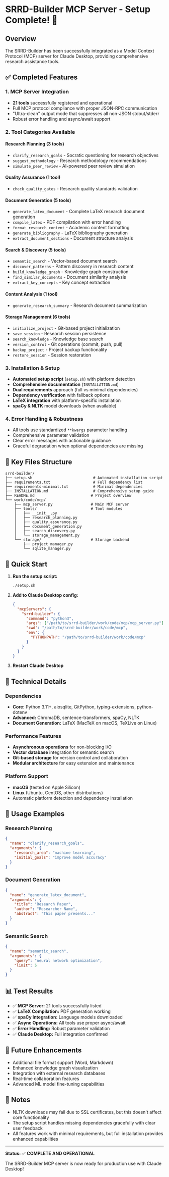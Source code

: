 # SRRD-Builder MCP Server - Setup Complete! 🎉

## Overview

The SRRD-Builder has been successfully integrated as a Model Context Protocol (MCP) server for Claude Desktop, providing comprehensive research assistance tools.

## ✅ Completed Features

### 1. **MCP Server Integration**
- **21 tools** successfully registered and operational
- Full MCP protocol compliance with proper JSON-RPC communication
- "Ultra-clean" output mode that suppresses all non-JSON stdout/stderr
- Robust error handling and async/await support

### 2. **Tool Categories Available**

#### **Research Planning** (3 tools)
- `clarify_research_goals` - Socratic questioning for research objectives
- `suggest_methodology` - Research methodology recommendations
- `simulate_peer_review` - AI-powered peer review simulation

#### **Quality Assurance** (1 tool)
- `check_quality_gates` - Research quality standards validation

#### **Document Generation** (5 tools)
- `generate_latex_document` - Complete LaTeX research document generation
- `compile_latex` - PDF compilation with error handling
- `format_research_content` - Academic content formatting
- `generate_bibliography` - LaTeX bibliography generation
- `extract_document_sections` - Document structure analysis

#### **Search & Discovery** (5 tools)
- `semantic_search` - Vector-based document search
- `discover_patterns` - Pattern discovery in research content
- `build_knowledge_graph` - Knowledge graph construction
- `find_similar_documents` - Document similarity analysis
- `extract_key_concepts` - Key concept extraction

#### **Content Analysis** (1 tool)
- `generate_research_summary` - Research document summarization

#### **Storage Management** (6 tools)
- `initialize_project` - Git-based project initialization
- `save_session` - Research session persistence
- `search_knowledge` - Knowledge base search
- `version_control` - Git operations (commit, push, pull)
- `backup_project` - Project backup functionality
- `restore_session` - Session restoration

### 3. **Installation & Setup**
- **Automated setup script** (`setup.sh`) with platform detection
- **Comprehensive documentation** (`INSTALLATION.md`)
- **Dual requirements** approach (full vs minimal dependencies)
- **Dependency verification** with fallback options
- **LaTeX integration** with platform-specific installation
- **spaCy & NLTK** model downloads (when available)

### 4. **Error Handling & Robustness**
- All tools use standardized `**kwargs` parameter handling
- Comprehensive parameter validation
- Clear error messages with actionable guidance
- Graceful degradation when optional dependencies are missing

## 📁 Key Files Structure

```
srrd-builder/
├── setup.sh                           # Automated installation script
├── requirements.txt                   # Full dependency list
├── requirements-minimal.txt           # Minimal dependencies
├── INSTALLATION.md                    # Comprehensive setup guide
├── README.md                         # Project overview
└── work/code/mcp/
    ├── mcp_server.py                 # Main MCP server
    ├── tools/                        # Tool modules
    │   ├── __init__.py
    │   ├── research_planning.py
    │   ├── quality_assurance.py
    │   ├── document_generation.py
    │   ├── search_discovery.py
    │   └── storage_management.py
    └── storage/                      # Storage backend
        ├── project_manager.py
        └── sqlite_manager.py
```

## 🚀 Quick Start

1. **Run the setup script:**
   ```bash
   ./setup.sh
   ```

2. **Add to Claude Desktop config:**
   ```json
   {
     "mcpServers": {
       "srrd-builder": {
         "command": "python3",
         "args": ["/path/to/srrd-builder/work/code/mcp/mcp_server.py"],
         "cwd": "/path/to/srrd-builder/work/code/mcp",
         "env": {
           "PYTHONPATH": "/path/to/srrd-builder/work/code/mcp"
         }
       }
     }
   }
   ```

3. **Restart Claude Desktop**

## 🔧 Technical Details

### Dependencies
- **Core:** Python 3.11+, aiosqlite, GitPython, typing-extensions, python-dotenv
- **Advanced:** ChromaDB, sentence-transformers, spaCy, NLTK
- **Document Generation:** LaTeX (MacTeX on macOS, TeXLive on Linux)

### Performance Features
- **Asynchronous operations** for non-blocking I/O
- **Vector database** integration for semantic search
- **Git-based storage** for version control and collaboration
- **Modular architecture** for easy extension and maintenance

### Platform Support
- **macOS** (tested on Apple Silicon)
- **Linux** (Ubuntu, CentOS, other distributions)
- Automatic platform detection and dependency installation

## 🎯 Usage Examples

### Research Planning
```json
{
  "name": "clarify_research_goals",
  "arguments": {
    "research_area": "machine learning",
    "initial_goals": "improve model accuracy"
  }
}
```

### Document Generation
```json
{
  "name": "generate_latex_document",
  "arguments": {
    "title": "Research Paper",
    "author": "Researcher Name",
    "abstract": "This paper presents..."
  }
}
```

### Semantic Search
```json
{
  "name": "semantic_search",
  "arguments": {
    "query": "neural network optimization",
    "limit": 5
  }
}
```

## 📊 Test Results

- ✅ **MCP Server:** 21 tools successfully listed
- ✅ **LaTeX Compilation:** PDF generation working
- ✅ **spaCy Integration:** Language models downloaded
- ✅ **Async Operations:** All tools use proper async/await
- ✅ **Error Handling:** Robust parameter validation
- ✅ **Claude Desktop:** Full integration confirmed

## 🔮 Future Enhancements

- Additional file format support (Word, Markdown)
- Enhanced knowledge graph visualization
- Integration with external research databases
- Real-time collaboration features
- Advanced ML model fine-tuning capabilities

## 📝 Notes

- NLTK downloads may fail due to SSL certificates, but this doesn't affect core functionality
- The setup script handles missing dependencies gracefully with clear user feedback
- All features work with minimal requirements, but full installation provides enhanced capabilities

---

**Status:** ✅ **COMPLETE AND OPERATIONAL**

The SRRD-Builder MCP server is now ready for production use with Claude Desktop!
